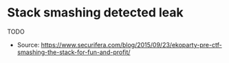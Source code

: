 # Stack smashing detected leak

TODO

* Source: https://www.securifera.com/blog/2015/09/23/ekoparty-pre-ctf-smashing-the-stack-for-fun-and-profit/

